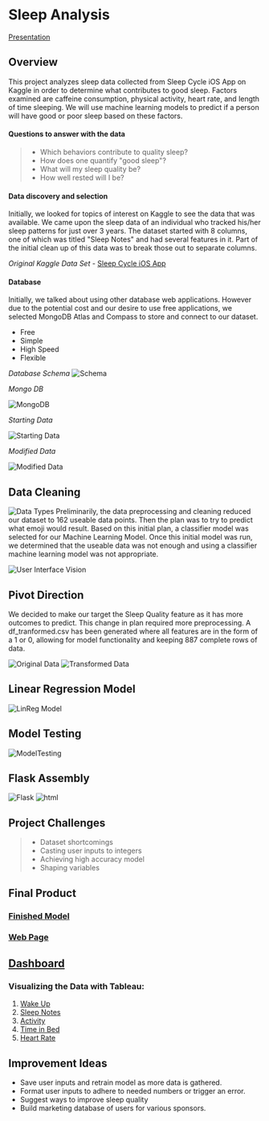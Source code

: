 # Sleep Analysis

[Presentation](https://github.com/mtomison/Sleep_Analysis/blob/d1162e66d5a3e9d7e99ae3d132fa740a5193656d/Sleep%20Analysis%20.pdf)

## Overview
This project analyzes sleep data collected from Sleep Cycle iOS App on Kaggle in order to determine what contributes to good sleep. Factors examined are caffeine consumption, physical activity, heart rate, and length of time sleeping. We will use machine learning models to predict if a person will have good or poor sleep based on these factors.

#### Questions to answer with the data
> - Which behaviors contribute to quality sleep?
> - How does one quantify "good sleep"?
> - What will my sleep quality be?
> - How well rested will I be?

#### Data discovery and selection
Initially, we looked for topics of interest on Kaggle to see the data that was available.  We came upon the sleep data of an individual who tracked his/her sleep patterns for just over 3 years.  The dataset started with 8 columns, one of which was titled "Sleep Notes" and had several features in it.  Part of the initial clean up of this data was to break those out to separate columns.

*Original Kaggle Data Set* - [Sleep Cycle iOS App ](https://www.kaggle.com/danagerous/sleep-data)

#### Database
Initially, we talked about using other database web applications.  However due to the potential cost and our desire to use free applications, we selected MongoDB Atlas and Compass to store and connect to our dataset.

* Free
* Simple
* High Speed
* Flexible

*Database Schema*
![Schema](Images/Schema.jpg)  

*Mongo DB*

![MongoDB](Images/MongoDB.jpg)   

*Starting Data*

![Starting Data](Images/orig_dataset.jpg)

*Modified Data*

![Modified Data](Images/Dataset.jpg)
  
## Data Cleaning
![Data Types](Images/dftypes.png)
Preliminarily, the data preprocessing and cleaning reduced our dataset to 162 useable data points.  Then the plan was to try to predict what emoji would result.  Based on this initial plan, a classifier model was selected for our Machine Learning Model.  Once this initial model was run, we determined that the useable data was not enough and using a classifier machine learning model was not appropriate.

![User Interface Vision](Images/UIVision.png)

## Pivot Direction
We decided to make our target the Sleep Quality feature as it has more outcomes to predict. This change in plan required more preprocessing. A df_tranformed.csv has been generated where all features are in the form of a 1 or 0, allowing for model functionality and keeping 887 complete rows of data. 

![Original Data](Images/slide_1a.jpg)  ![Transformed Data](Images/slide_1b.jpg)

## Linear Regression Model
![LinReg Model](Images/slide_2.jpg)

## Model Testing
![ModelTesting](Images/slide_3.jpg)

## Flask Assembly
![Flask](Images/Flask.jpg) ![html](Images/html.jpg)

## Project Challenges

> - Dataset shortcomings
> - Casting user inputs to integers
> - Achieving high accuracy model
> - Shaping variables

## Final Product
### [Finished Model](https://github.com/mtomison/Sleep_Analysis/tree/main/Finished_models)

### [Web Page](https://github.com/mtomison/Sleep_Analysis/tree/main/the_rest)

## [Dashboard](https://public.tableau.com/app/profile/misty.tomison/viz/SleepAnalysis_16403125127800/SleepAnalysis?publish=yes)
### Visualizing the Data with Tableau:

1. [Wake Up](https://public.tableau.com/app/profile/megan.speaks/viz/WakeUp/WakeUp)
2. [Sleep Notes](https://public.tableau.com/app/profile/megan.speaks/viz/SleepNotes/SleepNotes)
3. [Activity](https://public.tableau.com/app/profile/megan.speaks/viz/Activity_16405816723450/Activity)
4. [Time in Bed](https://public.tableau.com/app/profile/megan.speaks/viz/TimeinBed/TimeinBed)
5. [Heart Rate](https://public.tableau.com/app/profile/megan.speaks/viz/HeartRate_16405815842860/HeartRate)


## Improvement Ideas
- Save user inputs and retrain model as more data is gathered.
- Format user inputs to adhere to needed numbers or trigger an error.
- Suggest ways to improve sleep quality
- Build marketing database of users for various sponsors.


